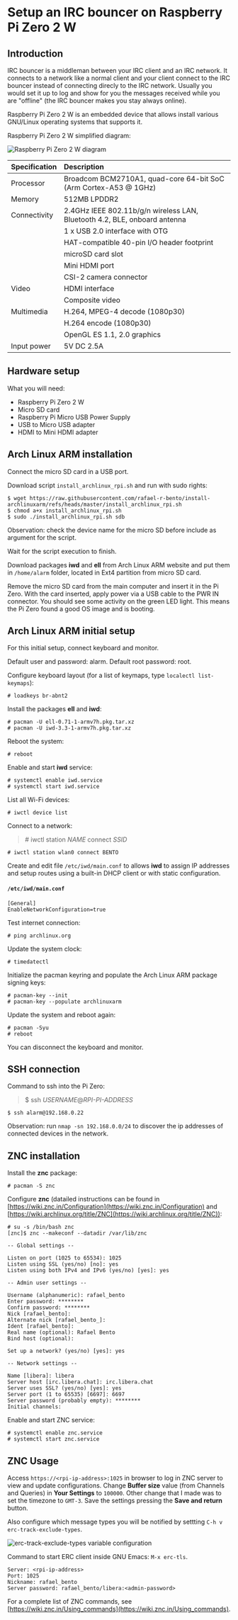 # Setup an IRC bouncer on Raspberry Pi Zero 2 W

## Introduction

IRC bouncer is a middleman between your IRC client and an IRC network. It
connects to a network like a normal client and your client connect to the
IRC bouncer instead of connecting direcly to the IRC network. Usually you
would set it up to log and show for you the messages received while you
are "offline" (the IRC bouncer makes you stay always online).

Raspberry Pi Zero 2 W is an embedded device that allows install various
GNU/Linux operating systems that supports it.

Raspberry Pi Zero 2 W simplified diagram:

![Raspberry Pi Zero 2 W diagram](/assets/rpi_zero2w_diagram.png)

| Specification | Description                                                               |
| ------------- |:--------------------------------------------------------------------------|
| Processor     | Broadcom BCM2710A1, quad-core 64-bit SoC (Arm Cortex-A53 @ 1GHz)          |
| Memory        | 512MB LPDDR2                                                              |
| Connectivity  | 2.4GHz IEEE 802.11b/g/n wireless LAN, Bluetooth 4.2, BLE, onboard antenna |
|               | 1 x USB 2.0 interface with OTG                                            |
|               | HAT-compatible 40-pin I/O header footprint                                |
|               | microSD card slot                                                         |
|               | Mini HDMI port                                                            |
|               | CSI-2 camera connector                                                    |
| Video         | HDMI interface                                                            |
|               | Composite video                                                           |
| Multimedia    | H.264, MPEG-4 decode (1080p30)                                            |
|               | H.264 encode (1080p30)                                                    |
|               | OpenGL ES 1.1, 2.0 graphics                                               |
| Input power   | 5V DC 2.5A                                                                |

## Hardware setup

What you will need:

- Raspberry Pi Zero 2 W
- Micro SD card
- Raspberry Pi Micro USB Power Supply
- USB to Micro USB adapter
- HDMI to Mini HDMI adapter

## Arch Linux ARM installation

Connect the micro SD card in a USB port.

Download script `install_archlinux_rpi.sh` and run with sudo rights:

```
$ wget https://raw.githubusercontent.com/rafael-r-bento/install-archlinuxarm/refs/heads/master/install_archlinux_rpi.sh
$ chmod a+x install_archlinux_rpi.sh
$ sudo ./install_archlinux_rpi.sh sdb
```

Observation: check the device name for the micro SD before include as argument
for the script.

Wait for the script execution to finish.

Download packages **iwd** and **ell** from Arch Linux ARM website and put them
in `/home/alarm` folder, located in Ext4 partition from micro SD card.

Remove the micro SD card from the main computer and insert it in the Pi
Zero. With the card inserted, apply power via a USB cable to the PWR IN
connector. You should see some activity on the green LED light. This means the
Pi Zero found a good OS image and is booting.

## Arch Linux ARM initial setup

For this initial setup, connect keyboard and monitor.

Default user and password: alarm. Default root password: root.

Configure keyboard layout (for a list of keymaps, type `localectl list-keymaps`):

```
# loadkeys br-abnt2
```

Install the packages **ell** and **iwd**:

```
# pacman -U ell-0.71-1-armv7h.pkg.tar.xz
# pacman -U iwd-3.3-1-armv7h.pkg.tar.xz
```

Reboot the system:

```
# reboot
```

Enable and start **iwd** service:

```
# systemctl enable iwd.service
# systemctl start iwd.service
```

List all Wi-Fi devices:

```
# iwctl device list
```

Connect to a network:

> \# iwctl station *NAME* connect *SSID*

```
# iwctl station wlan0 connect BENTO
```

Create and edit file `/etc/iwd/main.conf` to allows **iwd** to assign IP
addresses and setup routes using a built-in DHCP client or with static
configuration.

#### **`/etc/iwd/main.conf`**
```
[General]
EnableNetworkConfiguration=true
```

Test internet connection:

```
# ping archlinux.org
```

Update the system clock:

```
# timedatectl
```

Initialize the pacman keyring and populate the Arch Linux ARM package signing
keys:

```
# pacman-key --init
# pacman-key --populate archlinuxarm
```

Update the system and reboot again:

```
# pacman -Syu
# reboot
```

You can disconnect the keyboard and monitor.

## SSH connection

Command to ssh into the Pi Zero:

> $ ssh *USERNAME*@*RPI-PI-ADDRESS*

```
$ ssh alarm@192.168.0.22
```

Observation: run `nmap -sn 192.168.0.0/24` to discover the ip addresses of
connected devices in the network.

## ZNC installation

Install the **znc** package:

```
# pacman -S znc
```

Configure **znc** (datailed instructions can be found in [https://wiki.znc.in/Configuration](https://wiki.znc.in/Configuration)
and [https://wiki.archlinux.org/title/ZNC](https://wiki.archlinux.org/title/ZNC)):

```
# su -s /bin/bash znc
[znc]$ znc --makeconf --datadir /var/lib/znc
```

    -- Global settings --

    Listen on port (1025 to 65534): 1025
    Listen using SSL (yes/no) [no]: yes
    Listen using both IPv4 and IPv6 (yes/no) [yes]: yes

    -- Admin user settings --

    Username (alphanumeric): rafael_bento
    Enter password: ******** 
    Confirm password: ********
    Nick [rafael_bento]: 
    Alternate nick [rafael_bento_]: 
    Ident [rafael_bento]: 
    Real name (optional): Rafael Bento
    Bind host (optional): 

    Set up a network? (yes/no) [yes]: yes

    -- Network settings --
 
    Name [libera]: libera
    Server host [irc.libera.chat]: irc.libera.chat
    Server uses SSL? (yes/no) [yes]: yes
    Server port (1 to 65535) [6697]: 6697
    Server password (probably empty): ********
    Initial channels:

Enable and start ZNC service:

```
# systemctl enable znc.service
# systemctl start znc.service
```

## ZNC Usage

Access `https://<rpi-ip-address>:1025` in browser to log in ZNC server
to view and update configurations. Change **Buffer size** value (from Channels
and Queries) in **Your Settings** to `100000`. Other change that I made was to
set the timezone to `GMT-3`. Save the settings pressing the **Save and return**
button.

Also configure which message types you will be notified by settting
`C-h v erc-track-exclude-types`.

![erc-track-exclude-types variable configuration](/assets/erc_track_exclude_types.png)
  
Command to start ERC client inside GNU Emacs: `M-x erc-tls`.

    Server: <rpi-ip-address>
    Port: 1025
    Nickname: rafael_bento
    Server password: rafael_bento/libera:<admin-password>

For a complete list of ZNC commands, see [https://wiki.znc.in/Using_commands](https://wiki.znc.in/Using_commands).
